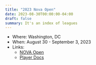 ```yaml
---
title: "2023 Nova Open"
date: 2023-08-30T00:00:00-04:00
draft: false
summary: It's an index of leagues
---
```


- Where: Washington, DC
- When: August 30 - September 3, 2023
- Links:
  - [NOVA Open](https://www.novaopen.com/)
  - [Player Docs](https://novapublic.blob.core.windows.net/event-primers/2023/Nova-Open-2023--Star-Wars-X-Wing-Primer.pdf)